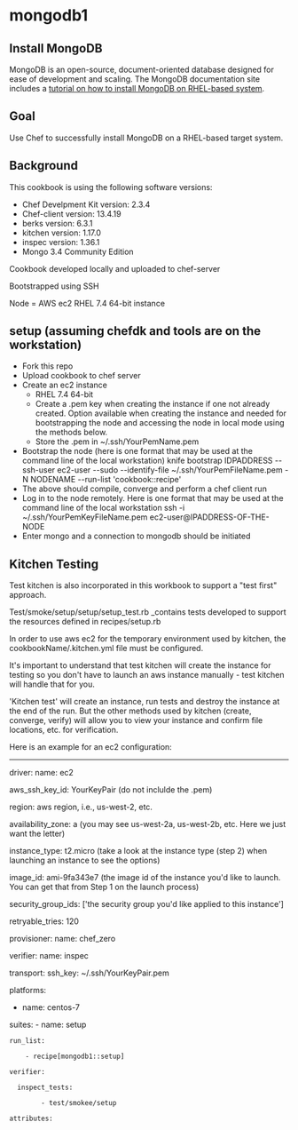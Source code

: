 # mongodb1

## Install MongoDB

MongoDB is an open-source, document-oriented database designed for ease of development and scaling.  The MongoDB documentation site includes a [tutorial on how to install MongoDB on RHEL-based system](http://docs.mongodb.org/manual/tutorial/install-mongodb-on-red-hat-centos-or-fedora-linux/).

## Goal

Use Chef to successfully install MongoDB on a RHEL-based target system.

## Background

This cookbook is using the following software versions:
- Chef Develpment Kit version: 2.3.4
- Chef-client version: 13.4.19
- berks version: 6.3.1
- kitchen version: 1.17.0
- inspec version: 1.36.1
- Mongo 3.4 Community Edition

Cookbook developed locally and uploaded to chef-server

Bootstrapped using SSH

Node = AWS ec2 RHEL 7.4 64-bit instance

## setup (assuming chefdk and tools are on the workstation)

- Fork this repo
- Upload cookbook to chef server
- Create an ec2 instance
    - RHEL 7.4 64-bit
    - Create a .pem key when creating the instance if one not already created.  Option available when creating the instance         and needed for bootstrapping the node and accessing the node in local mode using the methods below.
    - Store the .pem in ~/.ssh/YourPemName.pem
- Bootstrap the node (here is one format that may be used at the command line of the local workstation)
  knife bootstrap IDPADDRESS --ssh-user ec2-user --sudo --identify-file ~/.ssh/YourPemFileName.pem -N NODENAME --run-list 'cookbook::recipe'
- The above should compile, converge and perform a chef client run
- Log in to the node remotely.  Here is one format that may be used at the command line of the local workstation
        ssh -i ~/.ssh/YourPemKeyFileName.pem ec2-user@IPADDRESS-OF-THE-NODE
- Enter mongo and a connection to mongodb should be initiated

## Kitchen Testing

Test kitchen is also incorporated in this workbook to support a "test first" approach.

Test/smoke/setup/setup/setup_test.rb _contains tests developed to support the resources defined in recipes/setup.rb

In order to use aws ec2 for the temporary environment used by kitchen, the cookbookName/.kitchen.yml file must be configured. 

It's important to understand that test kitchen will create the instance for testing so you don't have to launch an aws instance manually - test kitchen will handle that for you.

'Kitchen test' will create an instance, run tests and destroy the instance at the end of the run.  But the other methods used by kitchen (create, converge, verify) will allow you to view your instance and confirm file locations, etc. for verification.

Here is an example for an ec2 configuration:

---
driver:
  name: ec2
  
  aws_ssh_key_id: YourKeyPair (do not inclulde the .pem)
  
  region: aws region, i.e., us-west-2, etc.
  
  availability_zone: a (you may see us-west-2a, us-west-2b, etc.  Here we just want the letter)
  
  instance_type: t2.micro (take a look at the instance type (step 2) when launching an instance to see the options)
  
  image_id: ami-9fa343e7 (the image id of the instance you'd like to launch.  You can get that from Step 1 on the launch                                process)
  
  security_group_ids: ['the security group you'd like applied to this instance']
  
  retryable_tries: 120

provisioner:
  name: chef_zero

verifier:
  name: inspec

transport:
  ssh_key: ~/.ssh/YourKeyPair.pem

platforms:
  - name: centos-7

suites:
    - name: setup 
    
    run_list:
    
        - recipe[mongodb1::setup]
        
    verifier:
    
      inspect_tests:
      
            - test/smokee/setup
            
    attributes:
    

      








